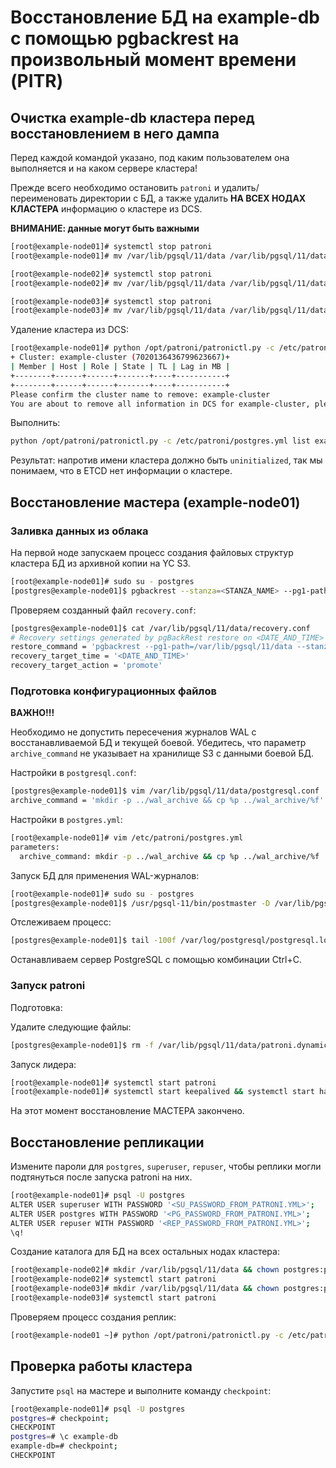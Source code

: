 
# Восстановление БД на example-db с помощью pgbackrest на произвольный момент времени (PITR)

## Очистка example-db кластера перед восстановлением в него дампа

Перед каждой командой указано, под каким пользователем она выполняется и на каком сервере кластера!

Прежде всего необходимо остановить `patroni` и удалить/переименовать директории с БД, а также удалить **НА ВСЕХ НОДАХ КЛАСТЕРА** информацию о кластере из DCS.

**ВНИМАНИЕ: данные могут быть важными**

```bash
[root@example-node01]# systemctl stop patroni
[root@example-node01]# mv /var/lib/pgsql/11/data /var/lib/pgsql/11/data_INTACT

[root@example-node02]# systemctl stop patroni 
[root@example-node02]# mv /var/lib/pgsql/11/data /var/lib/pgsql/11/data_INTACT

[root@example-node03]# systemctl stop patroni 
[root@example-node03]# mv /var/lib/pgsql/11/data /var/lib/pgsql/11/data_INTACT
```

Удаление кластера из DCS:

```bash
[root@example-node01]# python /opt/patroni/patronictl.py -c /etc/patroni/postgres.yml remove example-cluster
+ Cluster: example-cluster (7020136436799623667)+
| Member | Host | Role | State | TL | Lag in MB |
+--------+------+------+-------+----+-----------+
+--------+------+------+-------+----+-----------+
Please confirm the cluster name to remove: example-cluster
You are about to remove all information in DCS for example-cluster, please type: "Yes I am aware": Yes I am aware
```

Выполнить:

```bash
python /opt/patroni/patronictl.py -c /etc/patroni/postgres.yml list example-cluster
```

Результат: напротив имени кластера должно быть `uninitialized`, так мы понимаем, что в ETCD нет информации о кластере.

## Восстановление мастера (example-node01)

### Заливка данных из облака

На первой ноде запускаем процесс создания файловых структур кластера БД из архивной копии на YC S3.

```bash
[root@example-node01]# sudo su - postgres
[postgres@example-node01]$ pgbackrest --stanza=<STANZA_NAME> --pg1-path=/var/lib/pgsql/11/data --log-level-console=info --delta --type=time --target="<DATE_AND_TIME>" --target-action=promote restore
```

Проверяем созданный файл `recovery.conf`:

```bash
[postgres@example-node01]$ cat /var/lib/pgsql/11/data/recovery.conf
# Recovery settings generated by pgBackRest restore on <DATE_AND_TIME>
restore_command = 'pgbackrest --pg1-path=/var/lib/pgsql/11/data --stanza=<STANZA_NAME> archive-get %f "%p"'
recovery_target_time = '<DATE_AND_TIME>'
recovery_target_action = 'promote'
```

### Подготовка конфигурационных файлов

**ВАЖНО!!!**

Необходимо не допустить пересечения журналов WAL с восстанавливаемой БД и текущей боевой. Убедитесь, что параметр `archive_command` не указывает на хранилище S3 с данными боевой БД.

Настройки в `postgresql.conf`:

```bash
[postgres@example-node01]$ vim /var/lib/pgsql/11/data/postgresql.conf
archive_command = 'mkdir -p ../wal_archive && cp %p ../wal_archive/%f'
```

Настройки в `postgres.yml`:

```bash
[root@example-node01]# vim /etc/patroni/postgres.yml
parameters:
  archive_command: mkdir -p ../wal_archive && cp %p ../wal_archive/%f
```

Запуск БД для применения WAL-журналов:

```bash
[root@example-node01]# sudo su - postgres
[postgres@example-node01]$ /usr/pgsql-11/bin/postmaster -D /var/lib/pgsql/11/data --config-file=/var/lib/pgsql/11/data/postgresql.conf
```

Отслеживаем процесс:

```bash
[postgres@example-node01]$ tail -100f /var/log/postgresql/postgresql.log
```

Останавливаем сервер PostgreSQL с помощью комбинации Ctrl+C.

### Запуск patroni

Подготовка:

Удалите следующие файлы:

```bash
[postgres@example-node01]$ rm -f /var/lib/pgsql/11/data/patroni.dynamic.json && rm -f /var/lib/pgsql/11/data/postgresql.conf
```

Запуск лидера:

```bash
[root@example-node01]# systemctl start patroni
[root@example-node01]# systemctl start keepalived && systemctl start haproxy && systemctl start etcd
```

На этот момент восстановление МАСТЕРА закончено.

## Восстановление репликации

Измените пароли для `postgres`, `superuser`, `repuser`, чтобы реплики могли подтянуться после запуска patroni на них.

```bash
[root@example-node01]# psql -U postgres
ALTER USER superuser WITH PASSWORD '<SU_PASSWORD_FROM_PATRONI.YML>'; 
ALTER USER postgres WITH PASSWORD '<PG_PASSWORD_FROM_PATRONI.YML>'; 
ALTER USER repuser WITH PASSWORD '<REP_PASSWORD_FROM_PATRONI.YML>';
\q!
```

Создание каталога для БД на всех остальных нодах кластера:

```bash
[root@example-node02]# mkdir /var/lib/pgsql/11/data && chown postgres:postgres /var/lib/pgsql/11/data && chmod 740 /var/lib/pgsql/11/data && chmod g-r /var/lib/pgsql/11/data
[root@example-node02]# systemctl start patroni
[root@example-node03]# mkdir /var/lib/pgsql/11/data && chown postgres:postgres /var/lib/pgsql/11/data && chmod 740 /var/lib/pgsql/11/data && chmod g-r /var/lib/pgsql/11/data
[root@example-node03]# systemctl start patroni
```

Проверяем процесс создания реплик:

```bash
[root@example-node01 ~]# python /opt/patroni/patronictl.py -c /etc/patroni/postgres.yml list example-cluster
```

## Проверка работы кластера

Запустите `psql` на мастере и выполните команду `checkpoint`:

```bash
[root@example-node01]# psql -U postgres
postgres=# checkpoint;
CHECKPOINT
postgres=# \c example-db
example-db=# checkpoint;
CHECKPOINT
```
